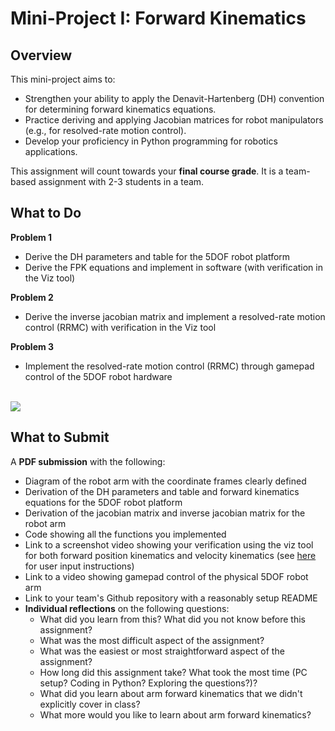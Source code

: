 # Mini-Project I: Forward Kinematics

## Overview
This mini-project aims to:
- Strengthen your ability to apply the Denavit-Hartenberg (DH) convention for determining forward kinematics equations.
- Practice deriving and applying Jacobian matrices for robot manipulators (e.g., for resolved-rate motion control).
- Develop your proficiency in Python programming for robotics applications.

This assignment will count towards your **final course grade**. It is a team-based assignment with 2-3 students in a team.

## What to Do

**Problem 1**
- Derive the DH parameters and table for the 5DOF robot platform
- Derive the FPK equations and implement in software (with verification in the Viz tool)

**Problem 2**
- Derive the inverse jacobian matrix and implement a resolved-rate motion control (RRMC) with verification in the Viz tool

**Problem 3**
- Implement the resolved-rate motion control (RRMC) through gamepad control of the 5DOF robot hardware

<br />

<img src = "media/mini-project-1.png">

## What to Submit

A **PDF submission** with the following:
- Diagram of the robot arm with the coordinate frames clearly defined
- Derivation of the DH parameters and table and forward kinematics equations for the 5DOF robot platform
- Derivation of the jacobian matrix and inverse jacobian matrix for the robot arm
- Code showing all the functions you implemented
- Link to a screenshot video showing your verification using the viz tool for both forward position kinematics and velocity kinematics (see [here](https://github.com/OlinCollege-FunRobo/arm-kinematics-module/blob/main/resources/user_inputs.md) for user input instructions)
- Link to a video showing gamepad control of the physical 5DOF robot arm
- Link to your team's Github repository with a reasonably setup README
- **Individual reflections** on the following questions:
    - What did you learn from this? What did you not know before this assignment?
    - What was the most difficult aspect of the assignment?
    - What was the easiest or most straightforward aspect of the assignment?
    - How long did this assignment take? What took the most time (PC setup? Coding in Python? Exploring the questions?)?
    - What did you learn about arm forward kinematics that we didn't explicitly cover in class?
    - What more would you like to learn about arm forward kinematics?

